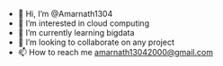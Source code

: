 - 👋 Hi, I’m @Amarnath1304
- 👀 I’m interested in cloud computing 
- 🌱 I’m currently learning bigdata
- 💞️ I’m looking to collaborate on any project 
- 📫 How to reach me amarnath13042000@gmail.com

<!---
Amarnath1304/Amarnath1304 is a ✨ special ✨ repository because its `README.md` (this file) appears on your GitHub profile.
You can click the Preview link to take a look at your changes.
--->
